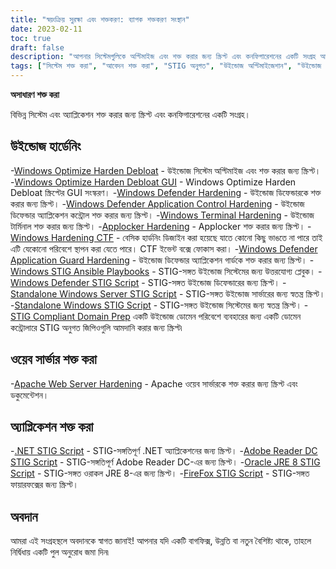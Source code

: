 ```yaml
---
title: "স্বয়ংক্রিয় সুরক্ষা এবং শক্তকরণ: ব্যাপক শক্তকরণ সংস্থান"
date: 2023-02-11
toc: true
draft: false
description: "আপনার সিস্টেমগুলিকে অপ্টিমাইজ এবং শক্ত করার জন্য স্ক্রিপ্ট এবং কনফিগারেশনের একটি সংগ্রহ আবিষ্কার করুন, সেগুলিকে STIG অনুগত এবং হ্যাকিং প্রতিরোধী করে তোলে৷"
tags: ["সিস্টেম শক্ত করা", "আবেদন শক্ত করা", "STIG অনুগত", "উইন্ডোজ অপ্টিমাইজেশান", "উইন্ডোজ ডিফেন্ডার শক্ত করা", "Apache ওয়েব সার্ভার শক্ত করা", ".NET STIG স্ক্রিপ্ট", "Adobe Reader DC STIG স্ক্রিপ্ট", "ফায়ারফক্স STIG স্ক্রিপ্ট", "সিমেননসিকিউরিটি", "সাইবার নিরাপত্তা", "অটোমেশন", "নেটওয়ার্ক নিরাপত্তা", "আইটি নিরাপত্তা", "সিস্টেম নিরাপত্তা", "কম্পিউটার নিরাপত্তা", "নিরাপত্তা কঠোরকরণ", "নিরাপত্তা অটোমেশন", "উইন্ডোজ শক্ত করা", "ওয়েব সার্ভার শক্ত করা"]
---
```


**অসাধারণ শক্ত করা**

বিভিন্ন সিস্টেম এবং অ্যাপ্লিকেশন শক্ত করার জন্য স্ক্রিপ্ট এবং কনফিগারেশনের একটি সংগ্রহ।

## উইন্ডোজ হার্ডেনিং

-[Windows Optimize Harden Debloat](https://github.com/simeononsecurity/Windows-Optimize-Harden-Debloat) - উইন্ডোজ সিস্টেম অপ্টিমাইজ এবং শক্ত করার জন্য স্ক্রিপ্ট।
-[Windows Optimize Harden Debloat GUI](https://github.com/simeononsecurity/Windows-Optimize-Harden-Debloat-GUI) - Windows Optimize Harden Debloat স্ক্রিপ্টের GUI সংস্করণ।
-[Windows Defender Hardening](https://github.com/simeononsecurity/Windows-Defender-Hardening) - উইন্ডোজ ডিফেন্ডারকে শক্ত করার জন্য স্ক্রিপ্ট।
-[Windows Defender Application Control Hardening](https://github.com/simeononsecurity/Windows-Defender-Application-Control-Hardening) - উইন্ডোজ ডিফেন্ডার অ্যাপ্লিকেশন কন্ট্রোল শক্ত করার জন্য স্ক্রিপ্ট।
-[Windows Terminal Hardening](https://github.com/simeononsecurity/Windows-Terminal-Hardening) - উইন্ডোজ টার্মিনাল শক্ত করার জন্য স্ক্রিপ্ট।
-[Applocker Hardening](https://github.com/simeononsecurity/Applocker-Hardening) - Applocker শক্ত করার জন্য স্ক্রিপ্ট।
-[Windows Hardening CTF](https://github.com/simeononsecurity/Windows-Hardening-CTF) - বেসিক হার্ডনিং ডিজাইন করা হয়েছে যাতে কোনো কিছু ভাঙতে না পারে তাই এটি যেকোনো পরিবেশে স্থাপন করা যেতে পারে। CTF ইভেন্ট বক্সে ফোকাস করা।
-[Windows Defender Application Guard Hardening](https://github.com/simeononsecurity/Windows-Defender-Application-Guard-Hardening) - উইন্ডোজ ডিফেন্ডার অ্যাপ্লিকেশন গার্ডকে শক্ত করার জন্য স্ক্রিপ্ট।
-[Windows STIG Ansible Playbooks](https://github.com/simeononsecurity/Windows_STIG_Ansible) - STIG-সঙ্গত উইন্ডোজ সিস্টেমের জন্য উত্তরযোগ্য প্লেবুক।
-[Windows Defender STIG Script](https://github.com/simeononsecurity/Windows-Defender-STIG-Script) - STIG-সঙ্গত উইন্ডোজ ডিফেন্ডারের জন্য স্ক্রিপ্ট।
-[Standalone Windows Server STIG Script](https://github.com/simeononsecurity/Standalone-Windows-Server-STIG-Script) - STIG-সঙ্গত উইন্ডোজ সার্ভারের জন্য স্বতন্ত্র স্ক্রিপ্ট।
-[Standalone Windows STIG Script](https://github.com/simeononsecurity/Standalone-Windows-STIG-Script) - STIG-সঙ্গত উইন্ডোজ সিস্টেমের জন্য স্বতন্ত্র স্ক্রিপ্ট।
-[STIG Compliant Domain Prep](https://github.com/simeononsecurity/STIG-Compliant-Domain-Prep) একটি উইন্ডোজ ডোমেন পরিবেশে ব্যবহারের জন্য একটি ডোমেন কন্ট্রোলারে STIG অনুগত জিপিওগুলি আমদানি করার জন্য স্ক্রিপ্ট৷

## ওয়েব সার্ভার শক্ত করা
-[Apache Web Server Hardening](https://github.com/simeononsecurity/Apache-Web-Server-Hardening) - Apache ওয়েব সার্ভারকে শক্ত করার জন্য স্ক্রিপ্ট এবং ডকুমেন্টেশন।

## অ্যাপ্লিকেশন শক্ত করা
-[.NET STIG Script](https://github.com/simeononsecurity/.NET-STIG-Script) - STIG-সঙ্গতিপূর্ণ .NET অ্যাপ্লিকেশনের জন্য স্ক্রিপ্ট।
-[Adobe Reader DC STIG Script](https://github.com/simeononsecurity/Adobe-Reader-DC-STIG-Script) - STIG-সঙ্গতিপূর্ণ Adobe Reader DC-এর জন্য স্ক্রিপ্ট।
-[Oracle JRE 8 STIG Script](https://github.com/simeononsecurity/Oracle-JRE-8-STIG-Script) - STIG-সঙ্গত ওরাকল JRE 8-এর জন্য স্ক্রিপ্ট।
-[FireFox STIG Script](https://github.com/simeononsecurity/FireFox-STIG-Script) - STIG-সঙ্গত ফায়ারফক্সের জন্য স্ক্রিপ্ট।

## অবদান

আমরা এই সংগ্রহস্থলে অবদানকে স্বাগত জানাই! আপনার যদি একটি বাগফিক্স, উন্নতি বা নতুন বৈশিষ্ট্য থাকে, তাহলে নির্দ্বিধায় একটি পুল অনুরোধ জমা দিন৷
